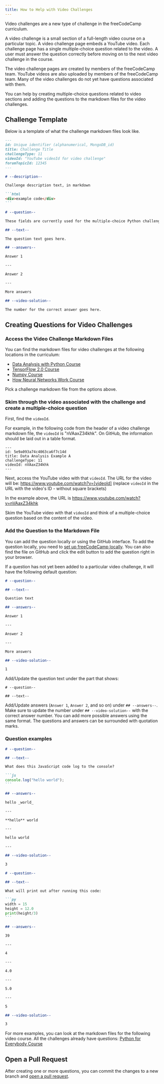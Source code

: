 ```yaml
---
title: How to Help with Video Challenges
---
```


Video challenges are a new type of challenge in the freeCodeCamp curriculum.

A video challenge is a small section of a full-length video course on a particular topic. A video challenge page embeds a YouTube video. Each challenge page has a single multiple-choice question related to the video. A user must answer the question correctly before moving on to the next video challenge in the course.

The video challenge pages are created by members of the freeCodeCamp team. YouTube videos are also uploaded by members of the freeCodeCamp team. Many of the video challenges do not yet have questions associated with them.

You can help by creating multiple-choice questions related to video sections and adding the questions to the markdown files for the video challenges.

## Challenge Template

Below is a template of what the challenge markdown files look like.

````md
---
id: Unique identifier (alphanumerical, MongoDB_id)
title: Challenge Title
challengeType: 11
videoId: "YouTube videoId for video challenge"
forumTopicId: 12345
---

# --description--

Challenge description text, in markdown

```html
<div>example code</div>
```

# --question--

These fields are currently used for the multiple-choice Python challenges.

## --text--

The question text goes here.

## --answers--

Answer 1

---

Answer 2

---

More answers

## --video-solution--

The number for the correct answer goes here.
````

## Creating Questions for Video Challenges

### Access the Video Challenge Markdown Files

You can find the markdown files for video challenges at the following locations in the curriculum:

- [Data Analysis with Python Course](https://github.com/freeCodeCamp/freeCodeCamp/tree/main/curriculum/challenges/english/08-data-analysis-with-python/data-analysis-with-python-course)
- [TensorFlow 2.0 Course](https://github.com/freeCodeCamp/freeCodeCamp/tree/main/curriculum/challenges/english/11-machine-learning-with-python/tensorflow)
- [Numpy Course](https://github.com/freeCodeCamp/freeCodeCamp/tree/main/curriculum/challenges/english/08-data-analysis-with-python/numpy)
- [How Neural Networks Work Course](https://github.com/freeCodeCamp/freeCodeCamp/tree/main/curriculum/challenges/english/11-machine-learning-with-python/how-neural-networks-work)

Pick a challenge markdown file from the options above.

### Skim through the video associated with the challenge and create a multiple-choice question

First, find the `videoId`.

For example, in the following code from the header of a video challenge markdown file, the `videoId` is "nVAaxZ34khk". On GitHub, the information should be laid out in a table format.

```
---
id: 5e9a093a74c4063ca6f7c14d
title: Data Analysis Example A
challengeType: 11
videoId: nVAaxZ34khk
---
```

Next, access the YouTube video with that `videoId`. The URL for the video will be:
https://www.youtube.com/watch?v=[videoId] (replace `videoId` in the URL with the video's ID - without square brackets)

In the example above, the URL is https://www.youtube.com/watch?v=nVAaxZ34khk

Skim the YouTube video with that `videoId` and think of a multiple-choice question based on the content of the video.

### Add the Question to the Markdown File

You can add the question locally or using the GitHub interface. To add the question locally, you need to [set up freeCodeCamp locally](how-to-setup-freecodecamp-locally). You can also find the file on GitHub and click the edit button to add the question right in your browser.

If a question has not yet been added to a particular video challenge, it will have the following default question:

```md
# --question--

## --text--

Question text

## --answers--

Answer 1

---

Answer 2

---

More answers

## --video-solution--

1
```

Add/Update the question text under the part that shows:

```
# --question--

## --text--
```

Add/Update answers (`Answer 1`, `Answer 2`, and so on) under `## --answers--`. Make sure to update the number under `## --video-solution--` with the correct answer number. You can add more possible answers using the same format. The questions and answers can be surrounded with quotation marks.

### Question examples

````md
# --question--

## --text--

What does this JavaScript code log to the console?

```js
console.log("hello world");
```

## --answers--

hello _world_

---

**hello** world

---

hello world

---

## --video-solution--

3
````

````md
# --question--

## --text--

What will print out after running this code:

```py
width = 15
height = 12.0
print(height/3)
```

## --answers--

39

---

4

---

4.0

---

5.0

---

5

## --video-solution--

3
````

For more examples, you can look at the markdown files for the following video course. All the challenges already have questions: [Python for Everybody Course](https://github.com/freeCodeCamp/freeCodeCamp/tree/main/curriculum/challenges/english/07-scientific-computing-with-python/python-for-everybody)

## Open a Pull Request

After creating one or more questions, you can commit the changes to a new branch and [open a pull request](how-to-open-a-pull-request).
